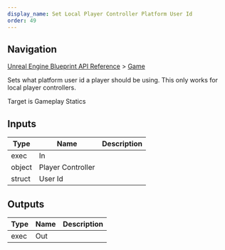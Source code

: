 ```yaml
---
display_name: Set Local Player Controller Platform User Id
order: 49
---
```

## Navigation

[Unreal Engine Blueprint API Reference](https://dev.epicgames.com/documentation/en-us/unreal-engine/BlueprintAPI) > [Game](https://dev.epicgames.com/documentation/en-us/unreal-engine/BlueprintAPI/Game)

Sets what platform user id a player should be using. This only works for local player controllers.

Target is Gameplay Statics

## Inputs

| Type | Name | Description |
| --- | --- | --- |
| exec | In |  |
| object | Player Controller |  |
| struct | User Id |  |

## Outputs

| Type | Name | Description |
| --- | --- | --- |
| exec | Out |  |
